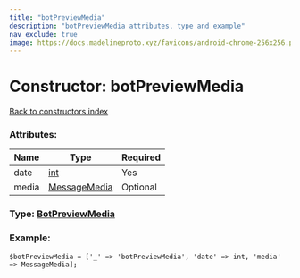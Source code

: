 ```yaml
---
title: "botPreviewMedia"
description: "botPreviewMedia attributes, type and example"
nav_exclude: true
image: https://docs.madelineproto.xyz/favicons/android-chrome-256x256.png
---
```

# Constructor: botPreviewMedia  
[Back to constructors index](/API_docs/constructors/index.html)



### Attributes:

| Name     |    Type       | Required |
|----------|---------------|----------|
|date|[int](/API_docs/types/int.html) | Yes|
|media|[MessageMedia](/API_docs/types/MessageMedia.html) | Optional|



### Type: [BotPreviewMedia](/API_docs/types/BotPreviewMedia.html)


### Example:

```
$botPreviewMedia = ['_' => 'botPreviewMedia', 'date' => int, 'media' => MessageMedia];
```  
